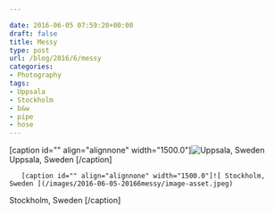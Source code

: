 ```yaml
---

date: 2016-06-05 07:59:20+00:00
draft: false
title: Messy
type: post
url: /blog/2016/6/messy
categories:
- Photography
tags:
- Uppsala
- Stockholm
- b&w
- pipe
- hose
---
```


[caption id="" align="alignnone" width="1500.0"]![ Uppsala, Sweden ](/images/2016-06-05-20166messy/image-asset.jpeg)
 Uppsala, Sweden [/caption] 
  


  
       [caption id="" align="alignnone" width="1500.0"]![ Stockholm, Sweden ](/images/2016-06-05-20166messy/image-asset.jpeg)
 Stockholm, Sweden [/caption]
